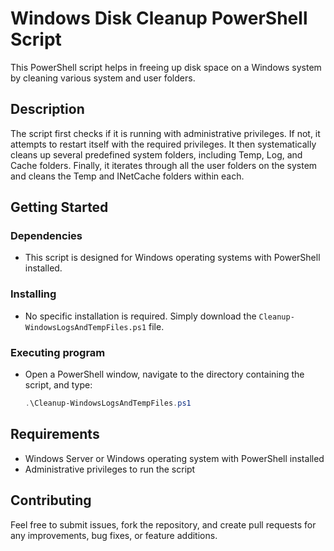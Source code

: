 # Windows Disk Cleanup PowerShell Script

This PowerShell script helps in freeing up disk space on a Windows system by cleaning various system and user folders.

## Description

The script first checks if it is running with administrative privileges. If not, it attempts to restart itself with the required privileges. It then systematically cleans up several predefined system folders, including Temp, Log, and Cache folders. Finally, it iterates through all the user folders on the system and cleans the Temp and INetCache folders within each.

## Getting Started

### Dependencies

* This script is designed for Windows operating systems with PowerShell installed.

### Installing

* No specific installation is required. Simply download the `Cleanup-WindowsLogsAndTempFiles.ps1` file.

### Executing program

* Open a PowerShell window, navigate to the directory containing the script, and type: 
  ```powershell
  .\Cleanup-WindowsLogsAndTempFiles.ps1
  ```
## Requirements

- Windows Server or Windows operating system with PowerShell installed
- Administrative privileges to run the script

## Contributing

Feel free to submit issues, fork the repository, and create pull requests for any improvements, bug fixes, or feature additions.
